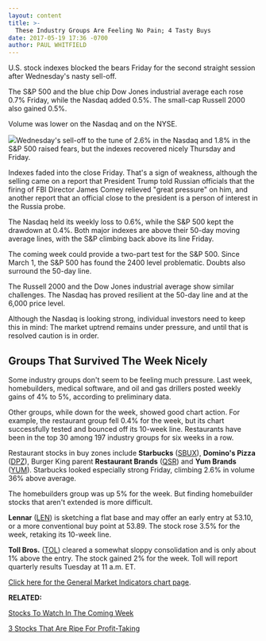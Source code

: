 ```yaml
---
layout: content
title: >-
  These Industry Groups Are Feeling No Pain; 4 Tasty Buys
date: 2017-05-19 17:36 -0700
author: PAUL WHITFIELD
---
```








 U.S. stock indexes blocked the bears Friday for the second straight session after Wednesday's nasty sell-off.


The S&P 500 and the blue chip Dow Jones industrial average each rose 0.7% Friday, while the Nasdaq added 0.5%. The small-cap Russell 2000 also gained 0.5%.


Volume was lower on the Nasdaq and on the NYSE.


![](https://www.investors.com/wp-content/uploads/2017/05/MP051917-186x300.png)Wednesday's sell-off to the tune of 2.6% in the Nasdaq and 1.8% in the S&P 500 raised fears, but the indexes recovered nicely Thursday and Friday.


Indexes faded into the close Friday. That's a sign of weakness, although the selling came on a report that President Trump told Russian officials that the firing of FBI Director James Comey relieved "great pressure" on him, and another report that an official close to the president is a person of interest in the Russia probe.


The Nasdaq held its weekly loss to 0.6%, while the S&P 500 kept the drawdown at 0.4%. Both major indexes are above their 50-day moving average lines, with the S&P climbing back above its line Friday.


The coming week could provide a two-part test for the S&P 500. Since March 1, the S&P 500 has found the 2400 level problematic. Doubts also surround the 50-day line.


The Russell 2000 and the Dow Jones industrial average show similar challenges. The Nasdaq has proved resilient at the 50-day line and at the 6,000 price level.


Although the Nasdaq is looking strong, individual investors need to keep this in mind: The market uptrend remains under pressure, and until that is resolved caution is in order.


Groups That Survived The Week Nicely
------------------------------------


Some industry groups don't seem to be feeling much pressure. Last week, homebuilders, medical software, and oil and gas drillers posted weekly gains of 4% to 5%, according to preliminary data.


Other groups, while down for the week, showed good chart action. For example, the restaurant group fell 0.4% for the week, but its chart successfully tested and bounced off its 10-week line. Restaurants have been in the top 30 among 197 industry groups for six weeks in a row.


Restaurant stocks in buy zones include **Starbucks** ([SBUX](https://research.investors.com/quote.aspx?symbol=SBUX)), **Domino's Pizza** ([DPZ](https://research.investors.com/quote.aspx?symbol=DPZ)), Burger King parent **Restaurant Brands** ([QSR](https://research.investors.com/quote.aspx?symbol=QSR)) and **Yum Brands** ([YUM](https://research.investors.com/quote.aspx?symbol=YUM)). Starbucks looked especially strong Friday, climbing 2.6% in volume 36% above average.


The homebuilders group was up 5% for the week. But finding homebuilder stocks that aren't extended is more difficult.


**Lennar** ([LEN](https://research.investors.com/quote.aspx?symbol=LEN)) is sketching a flat base and may offer an early entry at 53.10, or a more conventional buy point at 53.89. The stock rose 3.5% for the week, retaking its 10-week line.


**Toll Bros.** ([TOL](https://research.investors.com/quote.aspx?symbol=TOL)) cleared a somewhat sloppy consolidation and is only about 1% above the entry. The stock gained 2% for the week. Toll will report quarterly results Tuesday at 11 a.m. ET.


[Click here for the General Market Indicators chart page](https://www.investors.com/wp-content/uploads/2017/05/GMI_052217.pdf).


**RELATED:**


[Stocks To Watch In The Coming Week](https://www.investors.com/research/investing-action-plan/opec-meeting-ulta-beauty-best-buy-momo-lead-investing-action-plan/)


[3 Stocks That Are Ripe For Profit-Taking](https://www.investors.com/stock-lists/new-highs/these-three-leading-stocks-are-at-profit-taking-levels/)




